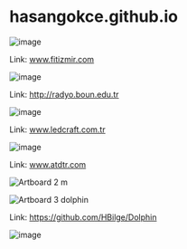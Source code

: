 # hasangokce.github.io

![image](https://user-images.githubusercontent.com/25805267/102321192-5e9a2b80-3f8e-11eb-83a9-fdf9f69b3de7.png)

Link: www.fitizmir.com

![image](https://user-images.githubusercontent.com/25805267/104128753-60cb8c00-537a-11eb-95f6-58dbe76433bc.png)

Link: http://radyo.boun.edu.tr

![image](https://user-images.githubusercontent.com/25805267/102321262-770a4600-3f8e-11eb-946c-8835a2f6050b.png)

Link: www.ledcraft.com.tr

![image](https://user-images.githubusercontent.com/25805267/102321362-a02ad680-3f8e-11eb-9538-54036c1510a3.png)

Link: www.atdtr.com

![Artboard 2 m](https://user-images.githubusercontent.com/25805267/102320893-f8ada400-3f8d-11eb-9e86-e95b7196bd5a.png)

![Artboard 3 dolphin](https://user-images.githubusercontent.com/25805267/102322318-eb91b480-3f8f-11eb-9f58-3e3fcda59412.png)

Link: https://github.com/HBilge/Dolphin

![image](https://user-images.githubusercontent.com/25805267/102323180-365ffc00-3f91-11eb-8126-0e0b06fbfc17.png)
